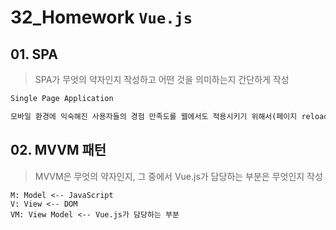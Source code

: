 # 32_Homework	`Vue.js`
## 01. SPA

> SPA가 무엇의 약자인지 작성하고 어떤 것을 의미하는지 간단하게 작성

```html
Single Page Application

모바일 환경에 익숙해진 사용자들의 경험 만족도를 웹에서도 적용시키기 위해서(페이지 reload 없이 현재 보이는 화면에서 조작한 것에 대한 response 확인 가능) 하나의 페이지 내에서 모든 서비스를 제공할 수 있는 기능의 필요성이 대두되었다. JavaScript가 이 모든 것을 가능하게 해줬으며 Vue.js는 이러한 JavaScript를 더욱 편하게 쓸 수 있게 만들어준다.
```



## 02. MVVM 패턴

> MVVM은 무엇의 약자인지, 그 중에서 Vue.js가 담당하는 부분은 무엇인지 작성

```
M: Model <-- JavaScript
V: View <-- DOM
VM: View Model <-- Vue.js가 담당하는 부분
```


